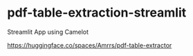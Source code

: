 # pdf-table-extraction-streamlit
Streamlit App using Camelot

https://huggingface.co/spaces/Amrrs/pdf-table-extractor
